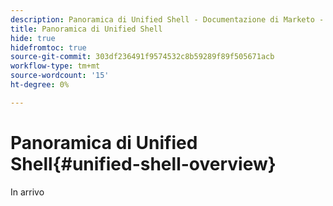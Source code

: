 ```yaml
---
description: Panoramica di Unified Shell - Documentazione di Marketo - Documentazione del prodotto
title: Panoramica di Unified Shell
hide: true
hidefromtoc: true
source-git-commit: 303df236491f9574532c8b59289f89f505671acb
workflow-type: tm+mt
source-wordcount: '15'
ht-degree: 0%

---
```


# Panoramica di Unified Shell{#unified-shell-overview}

In arrivo
